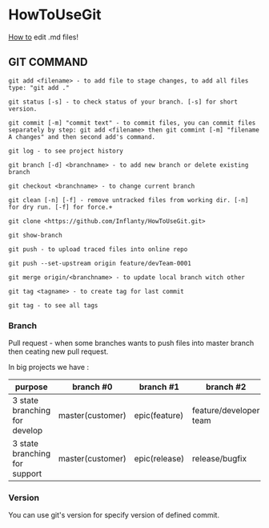 # HowToUseGit
[How to](https://help.github.com/categories/writing-on-github/) edit .md files!

## GIT COMMAND
```
git add <filename> - to add file to stage changes, to add all files type: "git add ."

git status [-s] - to check status of your branch. [-s] for short version.

git commit [-m] "commit text" - to commit files, you can commit files separately by step: git add <filename> then git commint [-m] "filename A changes" and then second add's command.

git log - to see project history

git branch [-d] <branchname> - to add new branch or delete existing branch

git checkout <branchname> - to change current branch

git clean [-n] [-f] - remove untracked files from working dir. [-n] for dry run. [-f] for force.+

git clone <https://github.com/Inflanty/HowToUseGit.git>

git show-branch

git push - to upload traced files into online repo

git push --set-upstream origin feature/devTeam-0001

git merge origin/<branchname> - to update local branch witch other

git tag <tagname> - to create tag for last commit

git tag - to see all tags
```


### Branch
Pull request - when some branches wants to push files into master branch then ceating new pull request.

In big projects we have : 

purpose | branch #0 | branch #1 | branch #2
----------|----------|---------|---------
3 state branching for develop | master(customer) | epic(feature) | feature/developer team
3 state branching for support | master(customer) | epic(release) | release/bugfix

### Version
You can use git's version for specify version of defined commit.


